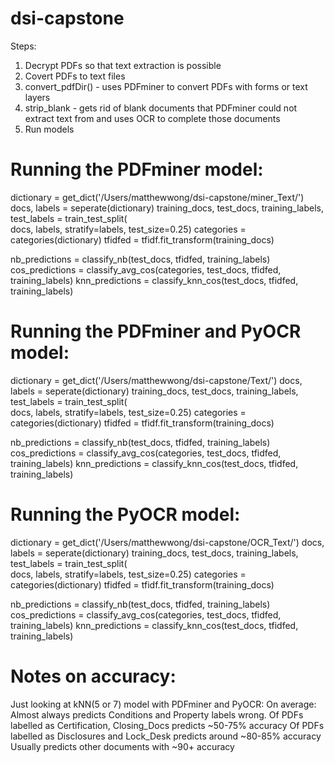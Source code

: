 # dsi-capstone


Steps:

1. Decrypt PDFs so that text extraction is possible
2. Covert PDFs to text files
  1. convert_pdfDir() - uses PDFminer to convert PDFs with forms or text layers
  2. strip_blank - gets rid of blank documents that PDFminer could not extract
      text from and uses OCR to complete those documents
3. Run models



# Running the PDFminer model:

dictionary = get_dict('/Users/matthewwong/dsi-capstone/miner_Text/')
docs, labels = seperate(dictionary)
training_docs, test_docs, training_labels, test_labels = train_test_split(\
   docs, labels, stratify=labels, test_size=0.25)
categories = categories(dictionary)
tfidfed = tfidf.fit_transform(training_docs)


nb_predictions = classify_nb(test_docs, tfidfed, training_labels)
cos_predictions = classify_avg_cos(categories, test_docs, tfidfed, training_labels)
knn_predictions = classify_knn_cos(test_docs, tfidfed, training_labels)



# Running the PDFminer and PyOCR model:

dictionary = get_dict('/Users/matthewwong/dsi-capstone/Text/')
docs, labels = seperate(dictionary)
training_docs, test_docs, training_labels, test_labels = train_test_split(\
   docs, labels, stratify=labels, test_size=0.25)
categories = categories(dictionary)
tfidfed = tfidf.fit_transform(training_docs)


nb_predictions = classify_nb(test_docs, tfidfed, training_labels)
cos_predictions = classify_avg_cos(categories, test_docs, tfidfed, training_labels)
knn_predictions = classify_knn_cos(test_docs, tfidfed, training_labels)



# Running the PyOCR model:

dictionary = get_dict('/Users/matthewwong/dsi-capstone/OCR_Text/')
docs, labels = seperate(dictionary)
training_docs, test_docs, training_labels, test_labels = train_test_split(\
   docs, labels, stratify=labels, test_size=0.25)
categories = categories(dictionary)
tfidfed = tfidf.fit_transform(training_docs)


nb_predictions = classify_nb(test_docs, tfidfed, training_labels)
cos_predictions = classify_avg_cos(categories, test_docs, tfidfed, training_labels)
knn_predictions = classify_knn_cos(test_docs, tfidfed, training_labels)



# Notes on accuracy:

Just looking at kNN(5 or 7) model with PDFminer and PyOCR:
On average:
Almost always predicts Conditions and Property labels wrong.
Of PDFs labelled as Certification, Closing_Docs predicts ~50-75% accuracy
Of PDFs labelled as Disclosures and Lock_Desk predicts around ~80-85% accuracy
Usually predicts other documents with ~90+ accuracy
